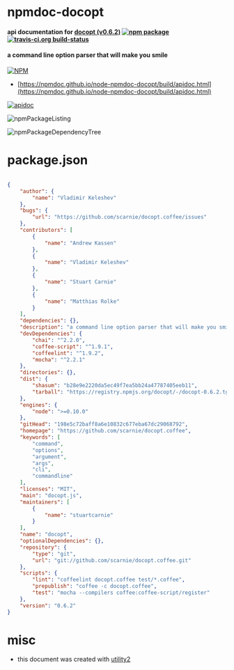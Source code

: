 # npmdoc-docopt

#### api documentation for  [docopt (v0.6.2)](https://github.com/scarnie/docopt.coffee)  [![npm package](https://img.shields.io/npm/v/npmdoc-docopt.svg?style=flat-square)](https://www.npmjs.org/package/npmdoc-docopt) [![travis-ci.org build-status](https://api.travis-ci.org/npmdoc/node-npmdoc-docopt.svg)](https://travis-ci.org/npmdoc/node-npmdoc-docopt)

#### a command line option parser that will make you smile

[![NPM](https://nodei.co/npm/docopt.png?downloads=true&downloadRank=true&stars=true)](https://www.npmjs.com/package/docopt)

- [https://npmdoc.github.io/node-npmdoc-docopt/build/apidoc.html](https://npmdoc.github.io/node-npmdoc-docopt/build/apidoc.html)

[![apidoc](https://npmdoc.github.io/node-npmdoc-docopt/build/screenCapture.buildCi.browser.%252Ftmp%252Fbuild%252Fapidoc.html.png)](https://npmdoc.github.io/node-npmdoc-docopt/build/apidoc.html)

![npmPackageListing](https://npmdoc.github.io/node-npmdoc-docopt/build/screenCapture.npmPackageListing.svg)

![npmPackageDependencyTree](https://npmdoc.github.io/node-npmdoc-docopt/build/screenCapture.npmPackageDependencyTree.svg)



# package.json

```json

{
    "author": {
        "name": "Vladimir Keleshev"
    },
    "bugs": {
        "url": "https://github.com/scarnie/docopt.coffee/issues"
    },
    "contributors": [
        {
            "name": "Andrew Kassen"
        },
        {
            "name": "Vladimir Keleshev"
        },
        {
            "name": "Stuart Carnie"
        },
        {
            "name": "Matthias Rolke"
        }
    ],
    "dependencies": {},
    "description": "a command line option parser that will make you smile",
    "devDependencies": {
        "chai": "^2.2.0",
        "coffee-script": "^1.9.1",
        "coffeelint": "^1.9.2",
        "mocha": "^2.2.1"
    },
    "directories": {},
    "dist": {
        "shasum": "b28e9e2220da5ec49f7ea5bb24a47787405eeb11",
        "tarball": "https://registry.npmjs.org/docopt/-/docopt-0.6.2.tgz"
    },
    "engines": {
        "node": ">=0.10.0"
    },
    "gitHead": "198e5c72baff8a6e10832c677eba67dc29068792",
    "homepage": "https://github.com/scarnie/docopt.coffee",
    "keywords": [
        "command",
        "options",
        "argument",
        "args",
        "cli",
        "commandline"
    ],
    "licenses": "MIT",
    "main": "docopt.js",
    "maintainers": [
        {
            "name": "stuartcarnie"
        }
    ],
    "name": "docopt",
    "optionalDependencies": {},
    "repository": {
        "type": "git",
        "url": "git://github.com/scarnie/docopt.coffee.git"
    },
    "scripts": {
        "lint": "coffeelint docopt.coffee test/*.coffee",
        "prepublish": "coffee -c docopt.coffee",
        "test": "mocha --compilers coffee:coffee-script/register"
    },
    "version": "0.6.2"
}
```



# misc
- this document was created with [utility2](https://github.com/kaizhu256/node-utility2)
